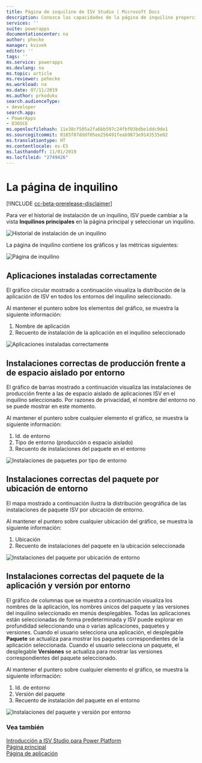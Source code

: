 ```yaml
---
title: Página de inquilino de ISV Studio | Microsoft Docs
description: Conozca las capacidades de la página de inquilino proporcionada por el portal ISV Studio.
services: ''
suite: powerapps
documentationcenter: na
author: phecke
manager: kvivek
editor: ''
tags: ''
ms.service: powerapps
ms.devlang: na
ms.topic: article
ms.reviewer: pehecke
ms.workload: na
ms.date: 07/11/2019
ms.author: prkoduku
search.audienceType:
- developer
search.app:
- PowerApps
- D365CE
ms.openlocfilehash: 11e38cf505a2fa6bb597c24fbf03bdbe1ddc9de1
ms.sourcegitcommit: 8185f87dddf05ee256491feab9873e9143535e02
ms.translationtype: HT
ms.contentlocale: es-ES
ms.lasthandoff: 11/01/2019
ms.locfileid: "2749426"
---
```

# <a name="the-tenant-page"></a>La página de inquilino

[!INCLUDE [cc-beta-prerelease-disclaimer](../../includes/cc-beta-prerelease-disclaimer.md)]

Para ver el historial de instalación de un inquilino, ISV puede cambiar a la vista **Inquilinos principales** en la página principal y seleccionar un inquilino.

![Historial de instalación de un inquilino](media/isv-portal-homepage-tenantpivot.png)

La página de inquilino contiene los gráficos y las métricas siguientes:

![Página de inquilino](media/isv-portal-tenantpage.png)

## <a name="successfully-installed-apps"></a>Aplicaciones instaladas correctamente

El gráfico circular mostrado a continuación visualiza la distribución de la aplicación de ISV en todos los entornos del inquilino seleccionado.

Al mantener el puntero sobre los elementos del gráfico, se muestra la siguiente información:

1. Nombre de aplicación
2. Recuento de instalación de la aplicación en el inquilino seleccionado

![Aplicaciones instaladas correctamente](media/isv-portal-tenantpage-graph1.png)

## <a name="successful-production-vs-sandbox-package-installs-by-environment"></a>Instalaciones correctas de producción frente a de espacio aislado por entorno

El gráfico de barras mostrado a continuación visualiza las instalaciones de producción frente a las de espacio aislado de aplicaciones ISV en el inquilino seleccionado. Por razones de privacidad, el nombre del entorno no se puede mostrar en este momento.

Al mantener el puntero sobre cualquier elemento el gráfico, se muestra la siguiente información:

1. Id. de entorno
2. Tipo de entorno (producción o espacio aislado)
3. Recuento de instalaciones del paquete en el entorno

![Instalaciones de paquetes por tipo de entorno](media/isv-portal-tenantpage-graph2.png)

## <a name="successful-package-installs-by-environment-location"></a>Instalaciones correctas del paquete por ubicación de entorno

El mapa mostrado a continuación ilustra la distribución geográfica de las instalaciones de paquete ISV por ubicación de entorno.

Al mantener el puntero sobre cualquier ubicación del gráfico, se muestra la siguiente información:

1. Ubicación
2. Recuento de instalaciones del paquete en la ubicación seleccionada

![Instalaciones del paquete por ubicación de entorno](media/isv-portal-tenantpage-graph3.png)

## <a name="successful-app-package-and-version-installs-by-environment"></a>Instalaciones correctas del paquete de la aplicación y versión por entorno

El gráfico de columnas que se muestra a continuación visualiza los nombres de la aplicación, los nombres únicos del paquete y las versiones del inquilino seleccionado en menús desplegables. Todas las aplicaciones están seleccionadas de forma predeterminada y ISV puede explorar en profundidad seleccionando una o varias aplicaciones, paquetes y versiones. Cuando el usuario selecciona una aplicación, el desplegable **Paquete** se actualiza para mostrar los paquetes correspondientes de la aplicación seleccionada. Cuando el usuario selecciona un paquete, el desplegable **Versiones** se actualiza para mostrar las versiones correspondientes del paquete seleccionado.

Al mantener el puntero sobre cualquier elemento el gráfico, se muestra la siguiente información:

1. Id. de entorno
2. Versión del paquete
3. Recuento de instalación del paquete en el entorno

![Instalaciones del paquete y versión por entorno](media/isv-portal-tenantpage-graph4.png)

### <a name="see-also"></a>Vea también

[Introducción a ISV Studio para Power Platform](isv-app-management.md)  
[Página principal](isv-app-management-homepage.md)  
[Página de aplicación](isv-app-management-apppage.md)

